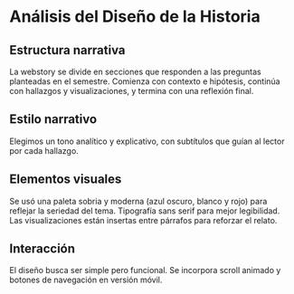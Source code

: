 # Análisis del Diseño de la Historia

## Estructura narrativa
La webstory se divide en secciones que responden a las preguntas planteadas en el semestre. Comienza con contexto e hipótesis, continúa con hallazgos y visualizaciones, y termina con una reflexión final.

## Estilo narrativo
Elegimos un tono analítico y explicativo, con subtítulos que guían al lector por cada hallazgo.

## Elementos visuales
Se usó una paleta sobria y moderna (azul oscuro, blanco y rojo) para reflejar la seriedad del tema. Tipografía sans serif para mejor legibilidad. Las visualizaciones están insertas entre párrafos para reforzar el relato.

## Interacción
El diseño busca ser simple pero funcional. Se incorpora scroll animado y botones de navegación en versión móvil.
